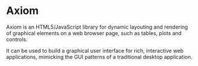 Axiom
=====
Axiom is an HTML5/JavaScript library for dynamic layouting and rendering of graphical elements on a web browser page,
such as tables, plots and controls.

It can be used to build a graphical user interface for rich, interactive web applications,
mimicking the GUI patterns of a traditional desktop application.
